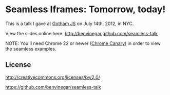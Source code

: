 # Seamless Iframes: Tomorrow, today!

This is a talk I gave at [Gotham JS](http://gothamjs.com) on July 14th, 2012, in NYC.

View the slides online here: http://benvinegar.github.com/seamless-talk

NOTE: You'll need Chrome 22 or newer ([Chrome Canary](https://tools.google.com/dlpage/chromesxs/)) in order to view the seamless examples.

## License

http://creativecommons.org/licenses/by/2.0/

https://github.com/benvinegar/seamless-talk

